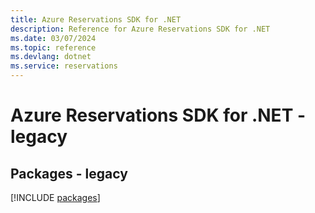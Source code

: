 ```yaml
---
title: Azure Reservations SDK for .NET
description: Reference for Azure Reservations SDK for .NET
ms.date: 03/07/2024
ms.topic: reference
ms.devlang: dotnet
ms.service: reservations
---
```

# Azure Reservations SDK for .NET - legacy
## Packages - legacy
[!INCLUDE [packages](reservations-index.md)]